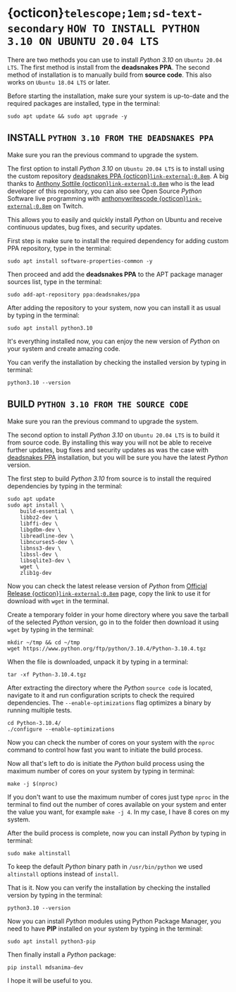 # {octicon}`telescope;1em;sd-text-secondary` `HOW TO INSTALL PYTHON 3.10 ON UBUNTU 20.04 LTS`

There are two methods you can use to install *Python 3.10* on
`Ubuntu 20.04 LTS`. The first method is install from the **deadsnakes PPA**.
The second method of installation is to manually build from **source code**.
This also works on `Ubuntu 18.04 LTS` or later.

Before starting the installation, make sure your system is up-to-date and the
required packages are installed, type in the terminal:

```shell
sudo apt update && sudo apt upgrade -y
```

## INSTALL `PYTHON 3.10 FROM THE DEADSNAKES PPA`

Make sure you ran the previous command to upgrade the system.

The first option to install *Python 3.10* on `Ubuntu 20.04 LTS` is to install
using the custom repository
[deadsnakes PPA {octicon}`link-external;0.8em`][deadsnake]. A big thanks to
[Anthony Sottile {octicon}`link-external;0.8em`][asottile]
who is the lead developer of this repository, you can also see Open Source
*Python* Software live programming with
[anthonywritescode {octicon}`link-external;0.8em`][anthonywritescode] on
Twitch.

This allows you to easily and quickly install *Python* on Ubuntu and receive
continuous updates, bug fixes, and security updates.

First step is make sure to install the required dependency for adding custom
PPA repository, type in the terminal:

```shell
sudo apt install software-properties-common -y
```

Then proceed and add the **deadsnakes PPA** to the APT package manager sources
list, type in the terminal:

```shell
sudo add-apt-repository ppa:deadsnakes/ppa
```

After adding the repository to your system, now you can install it as usual by
typing in the terminal:

```shell
sudo apt install python3.10
```

It's everything installed now, you can enjoy the new version of *Python* on
your system and create amazing code.

You can verify the installation by checking the installed version by typing in
terminal:

```shell
python3.10 --version
```

## BUILD `PYTHON 3.10 FROM THE SOURCE CODE`

Make sure you ran the previous command to upgrade the system.

The second option to install *Python 3.10* on `Ubuntu 20.04 LTS` is to build it
from source code. By installing this way you will not be able to receive
further updates, bug fixes and security updates as was the case with
[deadsnakes PPA](#install-python-310-from-the-deadsnakes-ppa) installation, but
you will be sure you have the latest *Python* version.

The first step to build *Python 3.10* from source is to install the required
dependencies by typing in the terminal:

```shell
sudo apt update
sudo apt install \
    build-essential \
    libbz2-dev \
    libffi-dev \
    libgdbm-dev \
    libreadline-dev \
    libncurses5-dev \
    libnss3-dev \
    libssl-dev \
    libsqlite3-dev \
    wget \
    zlib1g-dev
```

Now you can check the latest release version of *Python* from
[Official Release {octicon}`link-external;0.8em`][pythonsource] page, copy the
link to use it for download with `wget` in the terminal.

Create a temporary folder in your home directory where you save the tarball of
the selected *Python* version, go in to the folder then download it using
`wget` by typing in the terminal:

```shell
mkdir ~/tmp && cd ~/tmp
wget https://www.python.org/ftp/python/3.10.4/Python-3.10.4.tgz
```

When the file is downloaded, unpack it by typing in a terminal:

```shell
tar -xf Python-3.10.4.tgz
```

After extracting the directory where the *Python* `source code` is located,
navigate to it and run configuration scripts to check the required
dependencies. The `--enable-optimizations` flag optimizes a binary by running
multiple tests.

```shell
cd Python-3.10.4/
./configure --enable-optimizations
```

Now you can check the number of cores on your system with the `nproc` command
to control how fast you want to initiate the build process.

Now all that's left to do is initiate the *Python* build process using the
maximum number of cores on your system by typing in terminal:

```shell
make -j $(nproc)
```

If you don't want to use the maximum number of cores just type `nproc` in the
terminal to find out the number of cores available on your system and enter the
value you want, for example `make -j 4`. In my case, I have 8 cores on my
system.

After the build process is complete, now you can install *Python* by typing in
terminal:

```shell
sudo make altinstall
```

To keep the default *Python* binary path in `/usr/bin/python` we used
`altinstall` options instead of `install`.

That is it. Now you can verify the installation by checking the installed
version by typing in the terminal:

```shell
python3.10 --version
```

Now you can install *Python* modules using Python Package Manager, you need to
have **PIP** installed on your system by typing in the terminal:

```shell
sudo apt install python3-pip
```

Then finally install a *Python* package:

```shell
pip install mdsanima-dev
```

I hope it will be useful to you.

[deadsnake]: https://github.com/deadsnakes/
[asottile]: https://github.com/asottile
[anthonywritescode]: https://www.twitch.tv/anthonywritescode
[pythonsource]: https://www.python.org/downloads/source/
